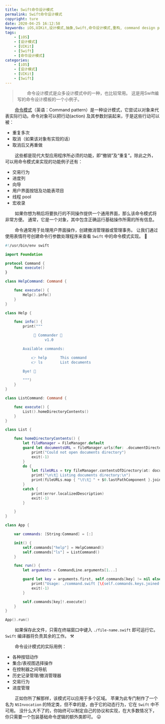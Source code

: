 ```yaml
---
title: Swift命令设计模式
permalink: Swift命令设计模式
copyright: ture
date: 2020-04-25 16:12:58
keywords: iOS,UIKit,设计模式,抽象,Swift,命令设计模式,重构, command design pattern
tags:
    - [iOS]
    - [设计模式]
    - [UIKit]
    - [Swift]
    - [命令设计模式]
categories:
    - [iOS]
    - [设计模式]
    - [UIKit]
    - [Swift]
---
```


>&nbsp;&nbsp;&nbsp;&nbsp;&nbsp;&nbsp;&nbsp;&nbsp;命令设计模式是众多设计模式中的一种，也比较常用。 这是用Swift编写的命令设计模板的一个小例子。

&nbsp;&nbsp;&nbsp;&nbsp;&nbsp;&nbsp;&nbsp;&nbsp;[命令模式](https://zh.wikipedia.org/wiki/%E5%91%BD%E4%BB%A4%E6%A8%A1%E5%BC%8F "命令模式")（英语：Command pattern）是一种设计模式，它尝试以对象来代表实际行动。命令对象可以把行动(action) 及其参数封装起来，于是这些行动可以被：

+ 重复多次
+ 取消（如果该对象有实现的话）
+ 取消后又再重做

<!-- more -->

&nbsp;&nbsp;&nbsp;&nbsp;&nbsp;&nbsp;&nbsp;&nbsp;这些都是现代大型应用程序所必须的功能，即“撤销”及“重复”。除此之外，可以用命令模式来实现的功能例子还有：
+ 交易行为
+ 进度列
+ 向导
+ 用户界面按钮及功能表项目
+ 线程 pool
+ 宏收录

&nbsp;&nbsp;&nbsp;&nbsp;&nbsp;&nbsp;&nbsp;&nbsp;如果你想为稍后将要执行的不同操作提供一个通用界面，那么该命令模式将非常方便。 通常，它是一个对象，其中包含正确运行基础操作所需的所有信息。

&nbsp;&nbsp;&nbsp;&nbsp;&nbsp;&nbsp;&nbsp;&nbsp;命令通常用于处理用户界面操作，创建撤消管理器或管理事务。 让我们通过使用表情符号创建命令行参数处理程序来查看 ```Swift``` 中的命令模式实现。 💾

``` Swift
#!/usr/bin/env swift

import Foundation

protocol Command {
    func execute()
}

class HelpCommand: Command {

    func execute() {
        Help().info()
    }
}

class Help {

    func info() {
        print("""

             🤖 Commander 🤖
                  v1.0

        Available commands:

            👉 help      This command
            👉 ls        List documents

        Bye! 👋

        """)
    }
}

class ListCommand: Command {

    func execute() {
        List().homeDirectoryContents()
    }
}

class List {

    func homeDirectoryContents() {
        let fileManager = FileManager.default
        guard let documentsURL = fileManager.urls(for: .documentDirectory, in: .userDomainMask).first else {
            print("Could not open documents directory")
            exit(-1)
        }
        do {
            let fileURLs = try fileManager.contentsOfDirectory(at: documentsURL, includingPropertiesForKeys: nil)
            print("\n\t📁 Listing documents directory:\n")
            print(fileURLs.map { "\t\t💾 " + $0.lastPathComponent }.joined(separator: "\n\n") + "\n" )
        }
        catch {
            print(error.localizedDescription)
            exit(-1)
        }

    }
}

class App {

    var commands: [String:Command] = [:]

    init() {
        self.commands["help"] = HelpCommand()
        self.commands["ls"] = ListCommand()
    }

    func run() {
        let arguments = CommandLine.arguments[1...]

        guard let key = arguments.first, self.commands[key] != nil else {
            print("Usage: ./command.swift [\(self.commands.keys.joined(separator: "|"))]")
            exit(-1)
        }

        self.commands[key]!.execute()
    }
}

App().run()
```
&nbsp;&nbsp;&nbsp;&nbsp;&nbsp;&nbsp;&nbsp;&nbsp;如果保存此文件，只需在终端窗口中键入 ```./file-name.swift``` 即可运行它。 ```Swift``` 编译器将负责其余的工作。 ⚒

&nbsp;&nbsp;&nbsp;&nbsp;&nbsp;&nbsp;&nbsp;&nbsp;命令设计模式的实际用例：

+ 各种按钮动作
+ 集合/表视图选择操作
+ 在控制器之间导航
+ 历史记录管理/撤消管理器
+ 交易行为
+ 进度管理

&nbsp;&nbsp;&nbsp;&nbsp;&nbsp;&nbsp;&nbsp;&nbsp;正如你所了解那样，该模式可以应用于多个区域。 苹果为此专门制作了一个名为 ```NSInvocation``` 的特定类，但不幸的是，由于它的动态行为，它在 ```Swift``` 中不可用。 没什么大不了的，你始终可以制定自己的协议和实现，在大多数情况下，你只需要一个包装基础命令逻辑的额外类即可。 😛
